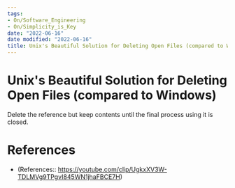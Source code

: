 ```yaml
---
tags:
- On/Software_Engineering
- On/Simplicity_is_Key
date: "2022-06-16"
date modified: "2022-06-16"
title: Unix's Beautiful Solution for Deleting Open Files (compared to Windows)
---
```


# Unix's Beautiful Solution for Deleting Open Files (compared to Windows)
Delete the reference but keep contents until the final process using it is closed.

# References
- (References:: https://youtube.com/clip/UgkxXV3W-TDLMVg9TPgvI845WN1jhaFBCE7H)
